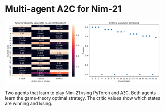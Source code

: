 # Multi-agent A2C for Nim-21
![Q-values heatmap for (S, A)-combinations.](./illustration.svg)

Two agents that learn to play Nim-21 using PyTorch and A2C. Both agents learn the game-theory optimal strategy. The critic values show which states are winning and losing.


